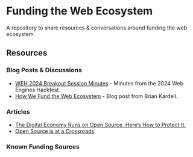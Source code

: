 # Funding the Web Ecosystem
A repository to share resources & conversations around funding the web ecosystem.


## Resources

### Blog Posts & Discussions
- [WEH 2024 Breakout Session Minutes](https://hackmd.io/d6N367PqTryUb3DaeFFj3g?both) - Minutes from the 2024 Web Engines Hackfest.
- [How We Fund the Web Ecosystem](https://bkardell.com/blog/HowWeFund.html) - Blog post from Brian Kardell.

### Articles 
- [The Digital Economy Runs on Open Source. Here’s How to Protect It.](https://hbr.org/2021/09/the-digital-economy-runs-on-open-source-heres-how-to-protect-it)
- [Open Source is at a Crossroads](https://thenewstack.io/open-source-is-at-a-crossroads/)

### Known Funding Sources 
